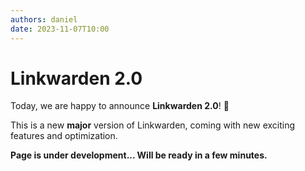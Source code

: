 ```yaml
---
authors: daniel
date: 2023-11-07T10:00
---
```


# Linkwarden 2.0

Today, we are happy to announce **Linkwarden 2.0**! 🥳

This is a new **major** version of Linkwarden, coming with new exciting features and optimization.

**Page is under development... Will be ready in a few minutes.**

<!--truncate-->
